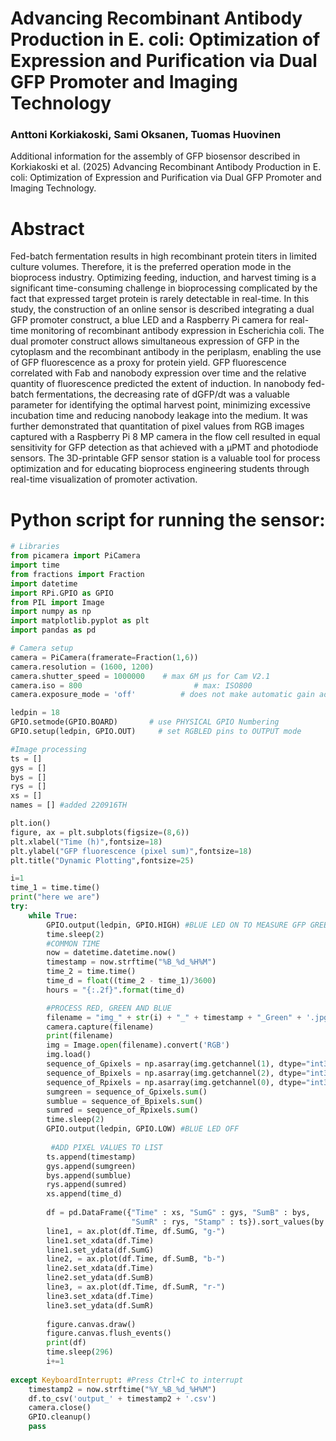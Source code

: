 # Advancing Recombinant Antibody Production in E. coli: Optimization of Expression and Purification via Dual GFP Promoter and Imaging Technology
### Anttoni Korkiakoski, Sami Oksanen, Tuomas Huovinen

Additional information for the assembly of GFP biosensor described in Korkiakoski et al. (2025) Advancing Recombinant Antibody Production in E. coli: Optimization of Expression and Purification via Dual GFP Promoter and Imaging Technology.

# Abstract
Fed-batch fermentation results in high recombinant protein titers in limited culture volumes. Therefore, it is the preferred operation mode in the bioprocess industry. Optimizing feeding, induction, and harvest timing is a significant time-consuming challenge in bioprocessing complicated by the fact that expressed target protein is rarely detectable in real-time. In this study, the construction of an online sensor is described integrating a dual GFP promoter construct, a blue LED and a Raspberry Pi camera for real-time monitoring of recombinant antibody expression in Escherichia coli. The dual promoter construct allows simultaneous expression of GFP in the cytoplasm and the recombinant antibody in the periplasm, enabling the use of GFP fluorescence as a proxy for protein yield. GFP fluorescence correlated with Fab and nanobody expression over time and the relative quantity of fluorescence predicted the extent of induction. In nanobody fed-batch fermentations, the decreasing rate of dGFP/dt was a valuable parameter for identifying the optimal harvest point, minimizing excessive incubation time and reducing nanobody leakage into the medium. It was further demonstrated that quantitation of pixel values from RGB images captured with a Raspberry Pi 8  MP camera in the flow cell resulted in equal sensitivity for GFP detection as that achieved with a μPMT and photodiode sensors. The 3D-printable GFP sensor station is a valuable tool for process optimization and for educating bioprocess engineering students through real-time visualization of promoter activation.

# Python script for running the sensor:

````python
# Libraries
from picamera import PiCamera
import time
from fractions import Fraction
import datetime
import RPi.GPIO as GPIO
from PIL import Image
import numpy as np
import matplotlib.pyplot as plt
import pandas as pd

# Camera setup
camera = PiCamera(framerate=Fraction(1,6))
camera.resolution = (1600, 1200)
camera.shutter_speed = 1000000    # max 6M µs for Cam V2.1 
camera.iso = 800                         # max: ISO800 
camera.exposure_mode = 'off'          # does not make automatic gain adjustments

ledpin = 18             
GPIO.setmode(GPIO.BOARD)       # use PHYSICAL GPIO Numbering
GPIO.setup(ledpin, GPIO.OUT)     # set RGBLED pins to OUTPUT mode

#Image processing
ts = []
gys = []
bys = []
rys = []
xs = []
names = [] #added 220916TH

plt.ion()
figure, ax = plt.subplots(figsize=(8,6))
plt.xlabel("Time (h)",fontsize=18)
plt.ylabel("GFP fluorescence (pixel sum)",fontsize=18)
plt.title("Dynamic Plotting",fontsize=25)

i=1
time_1 = time.time()
print("here we are")
try:
    while True:
        GPIO.output(ledpin, GPIO.HIGH) #BLUE LED ON TO MEASURE GFP GREEN 
        time.sleep(2)
        #COMMON TIME
        now = datetime.datetime.now()
        timestamp = now.strftime("%B_%d_%H%M")
        time_2 = time.time()
        time_d = float((time_2 - time_1)/3600)
        hours = "{:.2f}".format(time_d)

        #PROCESS RED, GREEN AND BLUE
        filename = "img_" + str(i) + "_" + timestamp + "_Green" + '.jpg'
        camera.capture(filename)
        print(filename)
        img = Image.open(filename).convert('RGB')
        img.load()
        sequence_of_Gpixels = np.asarray(img.getchannel(1), dtype="int32")
        sequence_of_Bpixels = np.asarray(img.getchannel(2), dtype="int32")
        sequence_of_Rpixels = np.asarray(img.getchannel(0), dtype="int32")
        sumgreen = sequence_of_Gpixels.sum()
        sumblue = sequence_of_Bpixels.sum()
        sumred = sequence_of_Rpixels.sum()
        time.sleep(2)
        GPIO.output(ledpin, GPIO.LOW) #BLUE LED OFF
            
         #ADD PIXEL VALUES TO LIST
        ts.append(timestamp)
        gys.append(sumgreen)
        bys.append(sumblue)
        rys.append(sumred)
        xs.append(time_d)
                
        df = pd.DataFrame({"Time" : xs, "SumG" : gys, "SumB" : bys, 
                           "SumR" : rys, "Stamp" : ts}).sort_values(by = "Time")
        line1, = ax.plot(df.Time, df.SumG, "g-")
        line1.set_xdata(df.Time)
        line1.set_ydata(df.SumG)
        line2, = ax.plot(df.Time, df.SumB, "b-")
        line2.set_xdata(df.Time)
        line2.set_ydata(df.SumB)
        line3, = ax.plot(df.Time, df.SumR, "r-")
        line3.set_xdata(df.Time)
        line3.set_ydata(df.SumR)
                      
        figure.canvas.draw()
        figure.canvas.flush_events()    
        print(df)
        time.sleep(296)
        i+=1
     
except KeyboardInterrupt: #Press Ctrl+C to interrupt
    timestamp2 = now.strftime("%Y_%B_%d_%H%M")
    df.to_csv('output_' + timestamp2 + '.csv')
    camera.close()
    GPIO.cleanup()
    pass
````
